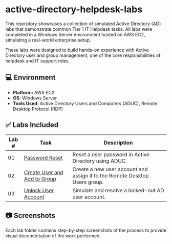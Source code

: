 # active-directory-helpdesk-labs 

This repository showcases a collection of simulated Active Directory (AD) labs that demonstrate common Tier 1 IT Helpdesk tasks. All labs were completed in a Windows Server environment hosted on AWS EC2, simulating a real-world enterprise setup.

These labs were designed to build hands-on experience with Active Directory user and group management, one of the core responsibilities of helpdesk and IT support roles.

## 💻 Environment
- **Platform:** AWS EC2
- **OS:** Windows Server
- **Tools Used:** Active Directory Users and Computers (ADUC), Remote Desktop Protocol (RDP)

## ✅ Labs Included

| Lab # | Task | Description |
|-------|------|-------------|
| 01 | [Password Reset](https://github.com/ReggieS22/active-directory-helpdesk-labs/blob/391df1531e0b6d35f96952180edc5f856740cf39/open-aduc.png.png) | Reset a user password in Active Directory using ADUC. |
| 02 | [Create User and Add to Group](./02-create-user-add-to-group/README.md) | Create a new user account and assign it to the Remote Desktop Users group. |
| 03 | [Unlock User Account](./03-unlock-user-account/README.md) | Simulate and resolve a locked-out AD user account. |



## 📷 Screenshots
Each lab folder contains step-by-step screenshots of the process to provide visual documentation of the work performed.
